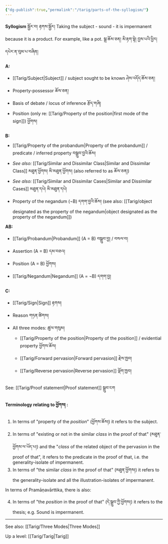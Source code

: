 ```yaml
---
{"dg-publish":true,"permalink":"/tarig/parts-of-the-syllogism/"}
---
```


**Syllogism** སྦྱོར་བ། རྟགས་སྦྱོར།
Taking the subject - sound - it is impermanent because it is a product. For example, like a pot.
སྒྲ་ཆོས་ཅན། མི་རྟག་སྟེ། བྱས་པའི་ཕྱིར། དཔེར་ན་བུམ་པ་བཞིན།

**A:**
- [[Tarig/Subject\|Subject]] / subject sought to be known ཤེས་འདོད་ཆོས་ཅན།
- Property-possessor ཆོས་ཅན།
- Basis of debate / locus of inference རྩོད་གཞི།
- Position (only re: [[Tarig/Property of the position\|first mode of the sign]]) ཕྱོགས།

**B:**
- [[Tarig/Property of the probandum\|Property of the probandum]] / predicate / inferred property བསྒྲུབ་བྱའི་ཆོས།
- *See also:* [[Tarig/Similar and Dissimilar Class\|Similar and Dissimilar Class]] མཐུན་ཕྱོགས། མི་མཐུན་ཕྱོགས། (also referred to as ཆོས་ཅན།)
- *See also:*  [[Tarig/Similar and Dissimilar Cases\|Similar and Dissimilar Cases]] མཐུན་དཔེ། མི་མཐུན་དཔེ།
- Property of the negandum (¬B)  དགག་བྱའི་ཆོས། (see also: [[Tarig/object designated as the property of the negandum\|object designated as the property of the negandum]])

**AB:**
- [[Tarig/Probandum\|Probandum]] (A = B)                 བསྒྲུབ་བྱ། / བསལ་བ།
- Assertion (A = B) དམ་བཅའ།
- Position (A = B) ཕྱོགས།
- [[Tarig/Negandum\|Negandum]] (A = ¬B)         དགག་བྱ།

**C:**
- [[Tarig/Sign\|Sign]]               རྟགས། 
- Reason གཏན་ཚིགས།
- All three modes: ཚུལ་གསུམ།
	- [[Tarig/Property of the position\|Property of the position]] / evidential property ཕྱོགས་ཆོས།
	- [[Tarig/Forward pervasion\|Forward pervasion]] རྗེས་ཁྱབ།
	- [[Tarig/Reverse pervasion\|Reverse pervasion]] ལྡོག་ཁྱབ།

See: [[Tarig/Proof statement\|Proof statement]] སྒྲུབ་ངག

**Terminology relating to ཕྱོགས། :**
1. In terms of "property of the *position*" (ཕྱོགས་ཆོས།) it refers to the subject.
2. In terms of "existing or not in the similar *class* in the proof of that" (མཐུན་ཕྱོགས་ལ་ཡོད་པ།) and the "*class* of the related object of the pervasion in the proof of that", it refers to the predicate in the proof of that, i.e. the generality-isolate of impermanent.
3. In terms of "the similar *class* in the proof of that" (མཐུན་ཕྱོགས།) it refers to the generality-isolate and all the illustration-isolates of impermanent.

In terms of Pramāṇavārttika, there is also:

4. In terms of "the *position* in the proof of that" (དེ་སྒྲུབ་ཀྱི་ཕྱོགས།) it refers to the thesis; e.g. Sound is impermanent.

---
See also: [[Tarig/Three Modes\|Three Modes]]

Up a level: [[Tarig/Tarig\|Tarig]]
